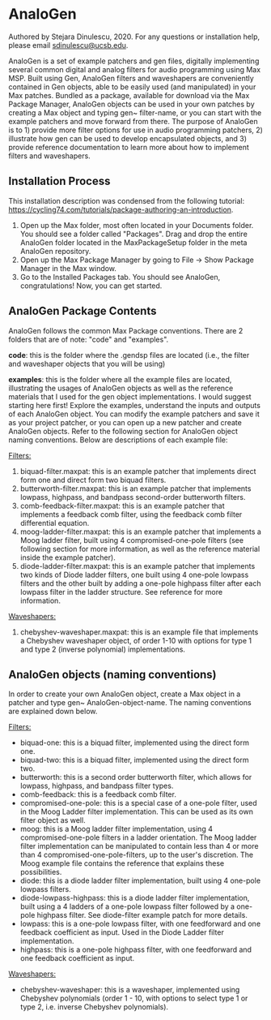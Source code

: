 # AnaloGen
Authored by Stejara Dinulescu, 2020.
For any questions or installation help, please email sdinulescu@ucsb.edu. 


AnaloGen is a set of example patchers and gen files, digitally implementing several common digital and analog filters for audio programming using Max MSP. Built using Gen, AnaloGen filters and waveshapers are conveniently contained in Gen objects, able to be easily used (and manipulated) in your Max patches. Bundled as a package, available for download via the Max Package Manager, AnaloGen objects can be used in your own patches by creating a Max object and typing gen~ filter-name, or you can start with the example patchers and move forward from there. The purpose of AnaloGen is to 1) provide more filter options for use in audio programming patchers, 2) illustrate how gen can be used to develop encapsulated objects, and 3) provide reference documentation to learn more about how to implement filters and waveshapers. 

## Installation Process
This installation description was condensed from the following tutorial: https://cycling74.com/tutorials/package-authoring-an-introduction. 
1. Open up the Max folder, most often located in your Documents folder. You should see a folder called "Packages". Drag and drop the entire AnaloGen folder located in the MaxPackageSetup folder in the meta AnaloGen repository. 
2. Open up the Max Package Manager by going to File -> Show Package Manager in the Max window. 
3. Go to the Installed Packages tab. You should see AnaloGen, congratulations! Now, you can get started. 


## AnaloGen Package Contents
AnaloGen follows the common Max Package conventions. There are 2 folders that are of note: "code" and "examples". 

**code**: this is the folder where the .gendsp files are located (i.e., the filter and waveshaper objects that you will be using)

**examples**: this is the folder where all the example files are located, illustrating the usages of AnaloGen objects as well as the reference materials that I used for the gen object implementations. I would suggest starting here first! Explore the examples, understand the inputs and outputs of each AnaloGen object. You can modify the example patchers and save it as your project patcher, or you can open up a new patcher and create AnaloGen objects. Refer to the following section for AnaloGen object naming conventions. Below are descriptions of each example file: 

<u>Filters:</u>

1. biquad-filter.maxpat: this is an example patcher that implements direct form one and direct form two biquad filters.
2. butterworth-filter.maxpat: this is an example patcher that implements lowpass, highpass, and bandpass second-order butterworth filters.
3. comb-feedback-filter.maxpat: this is an example patcher that implements a feedback comb filter, using the feedback comb filter differential equation.
4. moog-ladder-filter.maxpat: this is an example patcher that implements a Moog ladder filter, built using 4 compromised-one-pole filters (see following section for more information, as well as the reference material inside the example patcher).
5. diode-ladder-filter.maxpat: this is an example patcher that implements two kinds of Diode ladder filters, one built using 4 one-pole lowpass filters and the other built by adding a one-pole highpass filter after each lowpass filter in the ladder structure. See reference for more information.

<u>Waveshapers:</u> 

1. chebyshev-waveshaper.maxpat: this is an example file that implements a Chebyshev waveshaper object, of order 1-10 with options for type 1 and type 2 (inverse polynomial) implementations.


## AnaloGen objects (naming conventions)
In order to create your own AnaloGen object, create a Max object in a patcher and type gen~ AnaloGen-object-name. The naming conventions are explained down below. 

<u>Filters:</u>

- biquad-one: this is a biquad filter, implemented using the direct form one.
- biquad-two: this is a biquad filter, implemented using the direct form two. 
- butterworth: this is a second order butterworth filter, which allows for lowpass, highpass, and bandpass filter types.
- comb-feedback: this is a feedback comb filter.
- compromised-one-pole: this is a special case of a one-pole filter, used in the Moog Ladder filter implementation. This can be used as its own filter object as well. 
- moog: this is a Moog ladder filter implementation, using 4 compromised-one-pole filters in a ladder orientation. The Moog ladder filter implementation can be manipulated to contain less than 4 or more than 4 compromised-one-pole-filters, up to the user's discretion. The Moog example file contains the reference that explains these possibilities.
- diode: this is a diode ladder filter implementation, built using 4 one-pole lowpass filters.
- diode-lowpass-highpass: this is a diode ladder filter implementation, built using a 4 ladders of a one-pole lowpass filter followed by a one-pole highpass filter. See diode-filter example patch for more details.
- lowpass: this is a one-pole lowpass filter, with one feedforward and one feedback coefficient as input. Used in the Diode Ladder filter implementation.
- highpass: this is a one-pole highpass filter, with one feedforward and one feedback coefficient as input.

<u>Waveshapers:</u>

- chebyshev-waveshaper: this is a waveshaper, implemented using Chebyshev polynomials (order 1 - 10, with options to select type 1 or type 2, i.e. inverse Chebyshev polynomials). 
